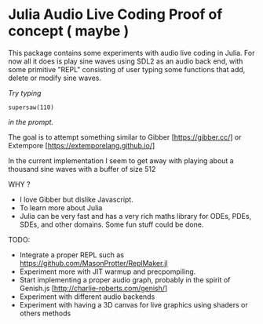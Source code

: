 # Julia Audio Live Coding Proof of concept ( maybe )

This package contains some experiments with audio live coding in Julia.
For now all it does is play sine waves using SDL2 as an audio back end, with some primitive "REPL" consisting of user typing some functions
that add, delete or modify sine waves.

*Try typing* 
```
supersaw(110)
```
*in the prompt.*

The goal is to attempt something similar to Gibber [https://gibber.cc/] or Extempore [https://extemporelang.github.io/]

In the current implementation I seem to get away with playing about a thousand sine waves with a buffer of size 512

WHY ?
* I love Gibber but dislike Javascript.
* To learn more about Julia
* Julia can be very fast and has a very rich maths library for ODEs, PDEs, SDEs, and other domains. Some fun stuff could be done.

TODO:
* Integrate a proper REPL such as https://github.com/MasonProtter/ReplMaker.jl
* Experiment more with JIT warmup and precpompiling.
* Start implementing a proper audio graph, probably in the spirit of Genish.js [http://charlie-roberts.com/genish/]
* Experiment with different audio backends
* Experiment with having a 3D canvas for live graphics using shaders or others methods

